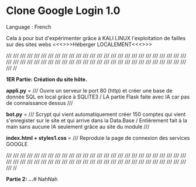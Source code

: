 # Clone Google Login 1.0

Language :  French 

Cela à pour but d'expérimenter grâce à KALI LINUX l'exploitation de failles sur des sites webs <<<>>>Héberger LOCALEMENT<<<>>>  



/// /// /// /// ///	/// /// /// /// ///	/// /// /// /// ///	/// /// /// /// ///	/// /// /// /// ///	/// /// /// /// ///	/// /// /// /// ///	/// /// /// /// ///	/// /// /// /// ///	/// /// /// /// ///	/// /// /// //  
  
**1ER Partie: Création du site hôte.**  
 

**appli.py** = /// Ouvre un serveur le port 80 (http) et créer une base de donnée SQL en local grâce à SQLITE3 / LA partie Flask faite avec IA car pas de connaissance dessus ///  
  
  
**bot.py** = /// Scrypt qui vient automatiquement créer 150 comptes qui vient s'enregister sur le site et qui arrive dans la Data.Base / Entièrement fait à la main sans aucune IA seulement grâce au site du module ///  
  
  
**index.html + styles1.css** = /// Reproduie la page de connexion des services GOOGLE  
  
  
  
/// /// /// /// ///	/// /// /// /// ///	/// /// /// /// ///	/// /// /// /// ///	/// /// /// /// ///	/// /// /// /// ///	/// /// /// /// ///	/// /// /// /// ///	/// /// /// /// ///	/// /// /// /// ///	/// /// /// //  
  
**Partie 2: ...**#   N a h N a h   
 
 
